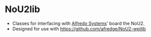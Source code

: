 # NoU2lib
- Classes for interfacing with [Alfredo Systems](https://alfredosys.com)' board the NoU2.
- Designed for use with https://github.com/afredge/NoU2-wpilib
